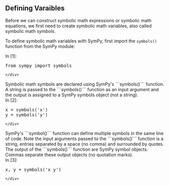
## Defining Varaibles
Before we can construct symbolic math expressions or symbolic math equations, we first need to create symbolic math variables, also called symbolic math _symbols_.

To define symbolic math variables with SymPy,  first import the ```symbols()``` function from the SymPy module:
<div class="cell border-box-sizing code_cell rendered">
<div class="input">
<div class="prompt input_prompt">In&nbsp;[1]:</div>
<div class="inner_cell">
    <div class="input_area">
<div class=" highlight hl-ipython3"><pre><span></span><span class="kn">from</span> <span class="nn">sympy</span> <span class="k">import</span> <span class="n">symbols</span>
</pre></div>

    </div>
</div>
</div>

</div>
Symbolic math symbols are declared using SymPy's ```symbols()``` function. A string is passed to the ```symbols()``` function as an input argument and the output is assigned to a SymPy symbols object (not a string).
<div class="cell border-box-sizing code_cell rendered">
<div class="input">
<div class="prompt input_prompt">In&nbsp;[2]:</div>
<div class="inner_cell">
    <div class="input_area">
<div class=" highlight hl-ipython3"><pre><span></span><span class="n">x</span> <span class="o">=</span> <span class="n">symbols</span><span class="p">(</span><span class="s1">&#39;x&#39;</span><span class="p">)</span>
<span class="n">y</span> <span class="o">=</span> <span class="n">symbols</span><span class="p">(</span><span class="s1">&#39;y&#39;</span><span class="p">)</span>
</pre></div>

    </div>
</div>
</div>

</div>
SymPy's ```symbol()``` function can define multiple symbols in the same line of code. Note the input arguments passed to the ```symbols()``` function is a string, entries separated by a space (no comma) and surrounded by quotes. The output of the ```symbols()``` function are SymPy symbol objects. Commas separate these output objects (no quotation marks).
<div class="cell border-box-sizing code_cell rendered">
<div class="input">
<div class="prompt input_prompt">In&nbsp;[3]:</div>
<div class="inner_cell">
    <div class="input_area">
<div class=" highlight hl-ipython3"><pre><span></span><span class="n">x</span><span class="p">,</span> <span class="n">y</span> <span class="o">=</span> <span class="n">symbols</span><span class="p">(</span><span class="s1">&#39;x y&#39;</span><span class="p">)</span>
</pre></div>

    </div>
</div>
</div>

</div>
 

